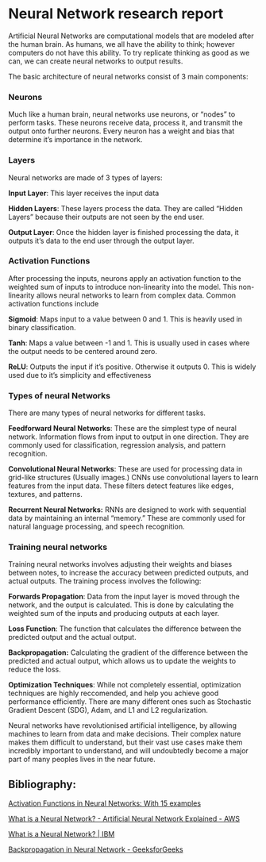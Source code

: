 # Neural Network research report

Artificial Neural Networks are computational models that are modeled after the human brain. As humans, we all have the ability to think; however computers do not have this ability. To try replicate thinking as good as we can, we can create neural networks to output results. 

The basic architecture of neural networks consist of 3 main components:

### Neurons

Much like a human brain, neural networks use neurons, or “nodes” to perform tasks. These neurons receive data, process it, and transmit the output onto further neurons. Every neuron has a weight and bias that determine it’s importance in the network.

### Layers

Neural networks are made of 3 types of layers:

**Input Layer**: This layer receives the input data

**Hidden Layers**: These layers process the data. They are called “Hidden Layers” because their outputs are not seen by the end user.

**Output Layer**: Once the hidden layer is finished processing the data, it outputs it’s data to the end user through the output layer.

### Activation Functions

After processing the inputs, neurons apply an activation function to the weighted sum of inputs to introduce non-linearity into the model. This non-linearity allows neural networks to learn from complex data. Common activation functions include

**Sigmoid**: Maps input to a value between 0 and 1. This is heavily used in binary classification.

**Tanh**: Maps a value between -1 and 1. This is usually used in cases where the output needs to be centered around zero. 

**ReLU**: Outputs the input if it’s positive. Otherwise it outputs 0. This is widely used due to it’s simplicity and effectiveness

### Types of neural Networks

There are many types of neural networks for different tasks. 

**Feedforward Neural Networks**: These are the simplest type of neural network. Information flows from input to output in one direction. They are commonly used for classification, regression analysis, and pattern recognition.

**Convolutional Neural Networks**:  These are used for processing data in grid-like structures (Usually images.) CNNs use convolutional layers to learn features from the input data. These filters detect features like edges, textures, and patterns.

**Recurrent Neural Networks:** RNNs are designed to work with sequential data by maintaining an internal “memory.” These are commonly used for natural language processing, and speech recognition.

### Training neural networks

Training neural networks involves adjusting their weights and biases between notes, to increase the accuracy between predicted outputs, and actual outputs. The training process involves the following:

**Forwards Propagation**: Data from the input layer is moved through the network, and the output is calculated. This is done by calculating the weighted sum of the inputs and producing outputs at each layer. 

**Loss Function**: The function that calculates the difference between the predicted output and the actual output.

**Backpropagation:** Calculating the gradient of the difference between the predicted and actual output, which allows us to update the weights to reduce the loss.

**Optimization Techniques**: While not completely essential, optimization techniques are highly reccomended, and help you achieve good performance efficiently. There are many different ones such as Stochastic Gradient Descent (SDG), Adam, and L1 and L2 regularization.

Neural networks have revolutionised artificial intelligence, by allowing machines to learn from data and make decisions. Their complex nature makes them difficult to understand, but their vast use cases make them incredibly important to understand, and will undoubtedly become a major part of many peoples lives in the near future.

## Bibliography:

[Activation Functions in Neural Networks: With 15 examples](https://encord.com/blog/activation-functions-neural-networks/)

[What is a Neural Network? - Artificial Neural Network Explained - AWS](https://aws.amazon.com/what-is/neural-network/)

[What is a Neural Network? | IBM](https://www.ibm.com/topics/neural-networks)

[Backpropagation in Neural Network - GeeksforGeeks](https://www.geeksforgeeks.org/backpropagation-in-neural-network/)